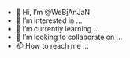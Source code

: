 - 👋 Hi, I’m @WeBjAnJaN
- 👀 I’m interested in ...
- 🌱 I’m currently learning ...
- 💞️ I’m looking to collaborate on ...
- 📫 How to reach me ...

<!---
WeBjAnJaN/WeBjAnJaN is a ✨ special ✨ repository because its `README.md` (this file) appears on your GitHub profile.
You can click the Preview link to take a look at your changes.
--->
